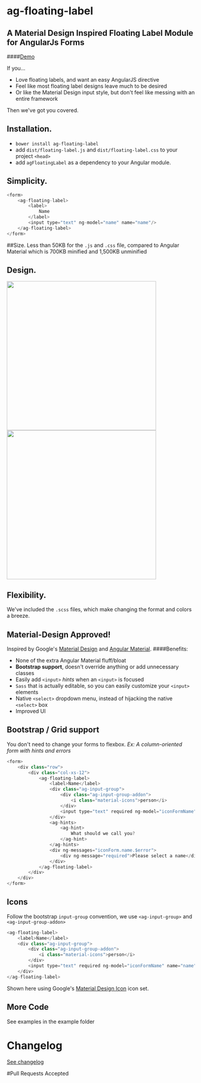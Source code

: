 # ag-floating-label

## A Material Design Inspired Floating Label Module for AngularJs Forms
####[Demo](http://stephengardner.github.io/ag-floating-label/examples/)

If you...
* Love floating labels, and want an easy AngularJS directive
* Feel like most floating label designs leave much to be desired
* Or like the Material Design input style, but don't feel like messing with an entire framework

Then we've got you covered.

## Installation.
* `bower install ag-floating-label`
* add `dist/floating-label.js` and `dist/floating-label.css` to your project `<head>`
* add `agFloatingLabel` as a dependency to your Angular module.

## Simplicity.
```javascript
<form>
    <ag-floating-label>
        <label>
            Name
        </label>
        <input type="text" ng-model="name" name="name"/>
    </ag-floating-label>
</form>
````
##Size.
Less than 50KB for the `.js` and `.css` file, compared to Angular Material which is 700KB minified and 1,500KB unminified

## Design.
<img src="http://stephengardner.github.io/ag-floating-label/gh-pages-assets/ag-floating-label-1.png" width="400" />
<br/>
<img src="http://stephengardner.github.io/ag-floating-label/gh-pages-assets/ag-floating-label-3.png" width="400" />

## Flexibility.
We've included the `.scss` files, which make changing the format and colors a breeze.

## Material-Design Approved!
Inspired by Google's [Material Design](https://www.google.com/design/spec/material-design/introduction.html) and [Angular Material](https://material.angularjs.org/latest/demo/input).
####Benefits:
* None of the extra Angular Material fluff/bloat
* **Bootstrap support**, doesn't override anything or add unnecessary classes
* Easily add `<input>` *hints* when an `<input>` is focused
* `Sass` that is actually editable, so you can easily customize your `<input>` elements
* Native `<select>` dropdown menu, instead of hijacking the native `<select>` box
* Improved UI

## Bootstrap / Grid support
You don't need to change your forms to flexbox.
_Ex: A column-oriented form with hints and errors_
```javascript
<form>
    <div class="row">
        <div class="col-xs-12">
            <ag-floating-label>
                <label>Name</label>
                <div class="ag-input-group">
                    <div class="ag-input-group-addon">
                        <i class="material-icons">person</i>
                    </div>
                    <input type="text" required ng-model="iconFormName" name="name"/>
                </div>
                <ag-hints>
                    <ag-hint>
                        What should we call you?
                    </ag-hint>
                </ag-hints>
                <div ng-messages="iconForm.name.$error">
                    <div ng-message="required">Please select a name</div>
                </div>
            </ag-floating-label>
        </div>
    </div>
</form>
```

## Icons
Follow the bootstrap `input-group` convention, we use `<ag-input-group>` and `<ag-input-group-addon>`
```javascript
<ag-floating-label>
    <label>Name</label>
    <div class="ag-input-group">
        <div class="ag-input-group-addon">
            <i class="material-icons">person</i>
        </div>
        <input type="text" required ng-model="iconFormName" name="name"/>
    </div>
</ag-floating-label>
```
Shown here using Google's [Material Design Icon](https://design.google.com/icons/) icon set.

## More Code
See examples in the example folder

# Changelog
[See changelog](CHANGELOG.md)

#Pull Requests Accepted

